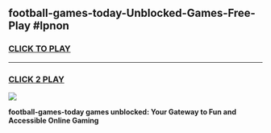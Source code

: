 
## football-games-today-Unblocked-Games-Free-Play #lpnon
<h3>
<a href="https://us.freeplayer.one?title=football-games-today&ref=9M">CLICK TO PLAY</a></h3>
<hr>

<h3>
<a href="https://us.freeplayer.one?title=football-games-today&ref=9M">CLICK 2 PLAY</a>
  
</h3>

<a href="https://us.freeplayer.one?title=football-games-today&ref=9M"><img src="https://clearcache.store/games.png"></a>


**football-games-today games unblocked: Your Gateway to Fun and Accessible Online Gaming**
